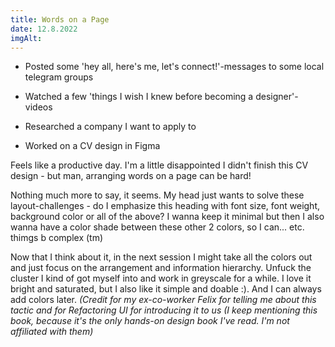 ```yaml
---
title: Words on a Page
date: 12.8.2022
imgAlt:
---
```


-   Posted some 'hey all, here's me, let's connect!'-messages to some local telegram groups

-   Watched a few 'things I wish I knew before becoming a designer'-videos

-   Researched a company I want to apply to

-   Worked on a CV design in Figma

Feels like a productive day. I'm a little disappointed I didn't finish this CV design - but man, arranging words on a page can be hard!

Nothing much more to say, it seems. My head just wants to solve these layout-challenges - do I emphasize this heading with font size, font weight, background color or all of the above? I wanna keep it minimal but then I also wanna have a color shade between these other 2 colors, so I can... etc. thimgs b complex (tm)

Now that I think about it, in the next session I might take all the colors out and just focus on the arrangement and information hierarchy. Unfuck the cluster I kind of got myself into and work in greyscale for a while. I love it bright and saturated, but I also like it simple and doable :). And I can always add colors later.
_(Credit for my ex-co-worker Felix for telling me about this tactic and for Refactoring UI for introducing it to us (I keep mentioning this book, because it's the only hands-on design book I've read. I'm not affiliated with them)_
